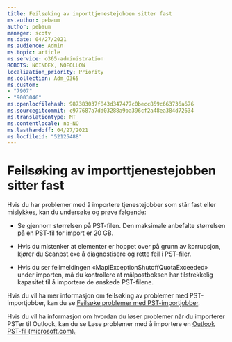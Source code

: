 ```yaml
---
title: Feilsøking av importtjenestejobben sitter fast
ms.author: pebaum
author: pebaum
manager: scotv
ms.date: 04/27/2021
ms.audience: Admin
ms.topic: article
ms.service: o365-administration
ROBOTS: NOINDEX, NOFOLLOW
localization_priority: Priority
ms.collection: Adm_O365
ms.custom:
- "7907"
- "9003046"
ms.openlocfilehash: 987383037f843d347477c0becc859c663736a676
ms.sourcegitcommit: c977687a7dd03288a9ba396cf2a48ea384d72634
ms.translationtype: MT
ms.contentlocale: nb-NO
ms.lasthandoff: 04/27/2021
ms.locfileid: "52125488"
---
```

# <a name="troubleshooting-import-service-job-stuck"></a>Feilsøking av importtjenestejobben sitter fast

Hvis du har problemer med å importere tjenestejobber som står fast eller mislykkes, kan du undersøke og prøve følgende:

- Se gjennom størrelsen på PST-filen. Den maksimale anbefalte størrelsen på en PST-fil for import er 20 GB.

- Hvis du mistenker at elementer er hoppet over på grunn av korrupsjon, kjører du Scanpst.exe å diagnostisere og rette feil i PST-filer.

- Hvis du ser feilmeldingen «MapiExceptionShutoffQuotaExceeded» under importen, må du kontrollere at målpostboksen har tilstrekkelig kapasitet til å importere de ønskede PST-filene.

Hvis du vil ha mer informasjon om feilsøking av problemer med PST-importjobber, kan du se [Feilsøke problemer med PST-importjobber](https://docs.microsoft.com/office365/troubleshoot/pst-import-service/issues-with-pst-import-job).

Hvis du vil ha informasjon om hvordan du løser problemer når du importerer PSTer til Outlook, kan du se Løse problemer med å importere en [Outlook PST-fil (microsoft.com).](https://support.microsoft.com/topic/fix-problems-importing-an-outlook-pst-file-2d2e50dc-5c36-4ab2-ab50-f1be733b3d6e?ui=en-us&rs=en-us&ad=us)